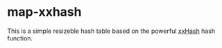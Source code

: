 # map-xxhash
This is a simple resizeble hash table based on the powerful [xxHash](https://github.com/Cyan4973/xxHash) hash function.
